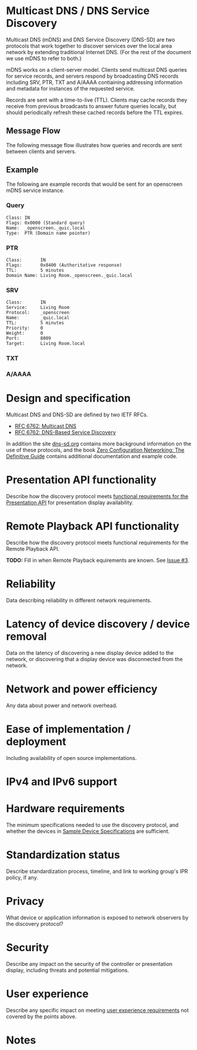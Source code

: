 # Multicast DNS / DNS Service Discovery

Multicast DNS (mDNS) and DNS Service Discovery (DNS-SD) are two protocols that
work together to discover services over the local area network by extending
traditional Internet DNS.  (For the rest of the document we use mDNS to refer to
both.)

mDNS works on a client-server model.  Clients send multicast DNS queries for
service records, and servers respond by broadcasting DNS records including SRV,
PTR, TXT and A/AAAA contiaining addressing information and metadata for
instances of the requested service.

Records are sent with a time-to-live (TTL).  Clients may cache records they
receive from previous broadcasts to answer future queries locally, but should
periodically refresh these cached records before the TTL expires.

## Message Flow

The following message flow illustrates how queries and records are sent between
clients and servers.

## Example

The following are example records that would be sent for an openscreen mDNS service
instance.

### Query

```
Class: IN
Flags: 0x0000 (Standard query)
Name:  _openscreen._quic.local
Type:  PTR (Domain name pointer)
```

### PTR

```
Class:       IN
Flags:       0x8400 (Authoritative response)
TTL:         5 minutes
Domain Name: Living Room._openscreen._quic.local
```

### SRV

```
Class:       IN
Service:     Living Room
Protocol:    _openscreen
Name:        _quic.local
TTL:         5 minutes
Priority:    0
Weight:      0
Port:        8009
Target:      Living Room.local
```

### TXT



### A/AAAA


# Design and specification

Multicast DNS and DNS-SD are defined by two IETF RFCs.

* [RFC 6762: Multicast DNS](https://tools.ietf.org/html/rfc6762)
* [RFC 6762: DNS-Based Service Discovery](https://tools.ietf.org/html/rfc6763)

In addition the site [dns-sd.org](http://www.dns-sd.org/) contains more
background information on the use of these protocols, and the book
[Zero Configuration Networking: The Definitive Guide](http://shop.oreilly.com/product/9780596101008.do)
contains additional documentation and example code.

# Presentation API functionality

Describe how the discovery protocol meets
[functional requirements for the Presentation API](../requirements.md#presentation-display-availability)
for presentation display availability.

# Remote Playback API functionality

Describe how the discovery protocol meets functional requirements for the Remote
Playback API.

**TODO:** Fill in when Remote Playback equirements are known.
See [Issue #3](https://github.com/webscreens/openscreenprotocol/issues/3).

# Reliability

Data describing reliability in different network requirements.

# Latency of device discovery / device removal

Data on the latency of discovering a new display device added to the network, or
discovering that a display device was disconnected from the network.

# Network and power efficiency

Any data about power and network overhead.

# Ease of implementation / deployment

Including availability of open source implementations.

# IPv4 and IPv6 support

# Hardware requirements

The minimum specifications needed to use the discovery protocol, and whether
the devices in [Sample Device Specifications](../device_specs.md) are
sufficient.

# Standardization status

Describe standardization process, timeline, and link to working group's IPR
policy, if any.

# Privacy

What device or application information is exposed to network observers by the
discovery protocol?

# Security

Describe any impact on the security of the controller or presentation display,
including threats and potential mitigations.

# User experience

Describe any specific impact on
meeting [user experience requirements](../requirements.md#req-nf3-ux) not covered
by the points above.

# Notes

